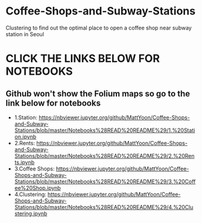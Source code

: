 # Coffee-Shops-and-Subway-Stations
Clustering to find out the optimal place to open a coffee shop near subway station in Seoul

# **CLICK THE LINKS BELOW FOR NOTEBOOKS**
## Github won't show the Folium maps so go to the link below for notebooks
* 1.Station:
https://nbviewer.jupyter.org/github/MattYoon/Coffee-Shops-and-Subway-Stations/blob/master/Notebooks%28READ%20README%29/1.%20Station.ipynb
* 2.Rents:
https://nbviewer.jupyter.org/github/MattYoon/Coffee-Shops-and-Subway-Stations/blob/master/Notebooks%28READ%20README%29/2.%20Rents.ipynb
* 3.Coffee Shops:
https://nbviewer.jupyter.org/github/MattYoon/Coffee-Shops-and-Subway-Stations/blob/master/Notebooks%28READ%20README%29/3.%20Coffee%20Shop.ipynb
* 4.Clustering:
https://nbviewer.jupyter.org/github/MattYoon/Coffee-Shops-and-Subway-Stations/blob/master/Notebooks%28READ%20README%29/4.%20Clustering.ipynb
